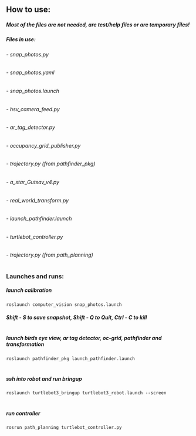 ## How to use:
##### Most of the files are not needed, are test/help files or are temporary files!
##### Files in use: 
###### - snap_photos.py
###### - snap_photos.yaml
###### - snap_photos.launch
###### - hsv_camera_feed.py
###### - ar_tag_detector.py
###### - occupancy_grid_publisher.py
###### - trajectory.py (from pathfinder_pkg)
###### - a_star_Gutsav_v4.py
###### - real_world_transform.py
###### - launch_pathfinder.launch
###### - turtlebot_controller.py
###### - trajectory.py (from path_planning)
#
### Launches and runs:
##### launch calibration
    roslaunch computer_vision snap_photos.launch
##### Shift - S to save snapshot, Shift - Q to Quit, Ctrl - C to kill
#   
##### launch birds eye view, ar tag detector, oc-grid, pathfinder and transformation
    roslaunch pathfinder_pkg launch_pathfinder.launch
#
##### ssh into robot and run bringup
    roslaunch turtlebot3_bringup turtlebot3_robot.launch --screen
#
##### run controller
    rosrun path_planning turtlebot_controller.py
#

